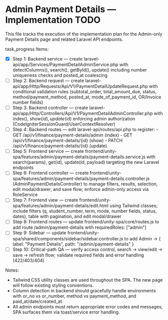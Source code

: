 # Admin Payment Details — Implementation TODO

This file tracks the execution of the implementation plan for the Admin-only Payment Details page and related Laravel API endpoints.

task_progress Items:
- [x] Step 1: Backend service — create laravel-api/app/Services/PaymentDetailAdminService.php with detectColumns(), search(), getById(), update() including number uniqueness checks and posted_at coalescing
- [ ] Step 2: Backend request — create laravel-api/app/Http/Requests/Api/V1/PaymentDetailUpdateRequest.php with conditional validation rules (subtotal_order, total_amount_due, status, method/payment_method, posted_at, mode_of_payment_id, OR/Invoice number fields)
- [ ] Step 3: Backend controller — create laravel-api/app/Http/Controllers/Api/V1/PaymentDetailAdminController.php with index(), show($id), update($id) enforcing admin authorization (CodeIgniterSessionGuard/UserContextResolver)
- [ ] Step 4: Backend routes — edit laravel-api/routes/api.php to register:
      - GET /api/v1/finance/payment-details/admin (index)
      - GET /api/v1/finance/payment-details/{id} (show)
      - PATCH /api/v1/finance/payment-details/{id} (update)
- [ ] Step 5: Frontend service — create frontend/unity-spa/features/admin/payment-details/payment-details.service.js with search(params), get(id), update(id, payload) targeting the new Laravel endpoints
- [ ] Step 6: Frontend controller — create frontend/unity-spa/features/admin/payment-details/payment-details.controller.js (AdminPaymentDetailsController) to manage filters, results, selection, edit modal/drawer, and save flow; enforce admin-only access via RoleService
- [ ] Step 7: Frontend view — create frontend/unity-spa/features/admin/payment-details/edit.html using Tailwind classes; include filters (q, student_number, term, mode, number fields, status, dates), table with pagination, and edit modal/drawer
- [ ] Step 8: Frontend routes — update frontend/unity-spa/core/routes.js to add route /admin/payment-details with requiredRoles: ["admin"]
- [ ] Step 9: Sidebar — update frontend/unity-spa/shared/components/sidebar/sidebar.controller.js to add Admin → { label: "Payment Details", path: "/admin/payment-details" }
- [ ] Step 10: Critical-path QA — verify access control, search → view/edit → save → refresh flow; validate required fields and error handling (422/403/404)

Notes:
- Tailwind CSS utility classes are used throughout the SPA. The new page will follow existing styling conventions.
- Column detection in backend should gracefully handle environments with or_no vs or_number, method vs payment_method, and paid_at/date/created_at.
- All admin endpoints must return appropriate error codes and messages; SPA surfaces them via toast/service error handling.
